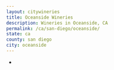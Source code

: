 ```yaml
---
layout: citywineries
title: Oceanside Wineries
description: Wineries in Oceanside, CA
permalink: /ca/san-diego/oceanside/
state: ca
county: san diego
city: oceanside
---
```

-
